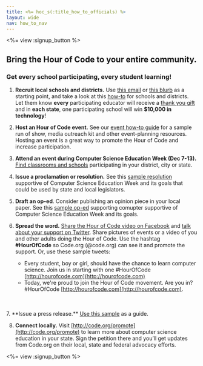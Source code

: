 ```yaml
---
title: <%= hoc_s(:title_how_to_officials) %>
layout: wide
nav: how_to_nav
---
```


<%= view :signup_button %>

## Bring the Hour of Code to your entire community.

### Get every school participating, every student learning!

1. **Recruit local schools and districts.** Use <a href="<%= hoc_uri('/resources#sample-emails') %>">this email</a> or <a href="<%= hoc_uri('/resources/stats') %>">this blurb</a> as a starting point, and take a look at this <a href="<%= hoc_uri('/resources/how-to') %>">how-to</a> for schools and districts. Let them know **every** participating educator will receive a <a href="<%= hoc_uri('/resources/how-to') %>">thank you gift</a> and in **each state**, one participating school will win **$10,000 in technology**!

2. **Host an Hour of Code event.** See our <a href="<%= hoc_uri('/resources/how-to-event') %>">event how-to guide</a> for a sample run of show, media outreach kit and other event-planning resources. Hosting an event is a great way to promote the Hour of Code and increase participation. 

3. **Attend an event during Computer Science Education Week (Dec 7-13).** <a href="<%= hoc_uri('/events') %>">Find classrooms and schools</a> participating in your district, city or state. 

4. **Issue a proclamation or resolution.** See this <a href="<%= hoc_uri('resources/proclamation') %>">sample resolution</a> supportive of Computer Science Education Week and its goals that could be used by state and local legislators.

5. **Draft an op-ed**. Consider publishing an opinion piece in your local paper. See this <a href="<%= hoc_uri('/resources/op-ed') %>">sample op-ed</a>  supporting comupter supportive of Computer Science Education Week and its goals.

6. **Spread the word.** [Share the Hour of Code video on Facebook](https://www.facebook.com/sharer/sharer.php?u=http%3A%2F%2Fhourofcode.com%2Fus) and [talk about your support on Twitter](https://twitter.com/intent/tweet?url=http%3A%2F%2Fhourofcode.com&text=I%27m%20participating%20in%20this%20year%27s%20%23HourOfCode%2C%20are%20you%3F%20%40codeorg&original_referer=https%3A%2F%2Fwww.google.com%2Furl%3Fq%3Dhttps%253A%252F%252Ftwitter.com%252Fshare%253Fhashtags%253D%2526amp%253Brelated%253Dcodeorg%2526amp%253Btext%253DI%252527m%252Bparticipating%252Bin%252Bthis%252Byear%252527s%252B%252523HourOfCode%25252C%252Bare%252Byou%25253F%252B%252540codeorg%2526amp%253Burl%253Dhttp%25253A%25252F%25252Fhourofcode.com%26sa%3DD%26sntz%3D1%26usg%3DAFQjCNE1GLTUbKZfMlEh9Aj5w0iswz6PYQ&related=codeorg&hashtags=).  Share pictures of events or a video of you and other adults doing the Hour of Code. Use the hashtag **#HourOfCode** so Code.org (@code.org) can see it and promote the support. Or, use these sample tweets:
	- Every student, boy or girl, should have the chance to learn computer science. Join us in starting with one #HourOfCode [http://hourofcode.com](http://hourofcode.com)
	- Today, we're proud to join the Hour of Code movement. Are you in? #HourOfCode [http://hourofcode.com](http://hourofcode.com).
<br />
<br />
7. **Issue a press release.** <a href="<%= hoc_uri('/resources/official-press-release') %>">Use this sample</a> as a guide.

8. **Connect locally.** Visit [http://code.org/promote](http://code.org/promote) to learn more about computer science education in your state. Sign the petition there and you’ll get updates from Code.org on their local, state and federal advocacy efforts.

<%= view :signup_button %>
